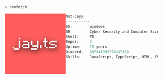 ```bash
> neofetch
```

<img src="Pfp.png" align="left" width=200>

```cs
Not-Jayy
-----------
OS:        windows
DE:        Cyber Security and Computer Science enthusiast from the UK.
Shell:     PS
Repos:     2
Uptime:    15 years
Discord:   697541992770437130
Skills:    JavaScript, TypeScript, HTML, CSS, Lua, Python, NodeJS, MongoDB, VSCode, Discord
```
